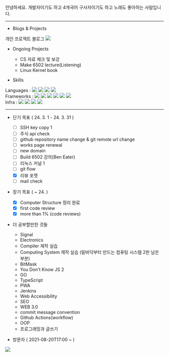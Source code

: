 안녕하세요. 개발자이기도 하고 4개국어 구사자이기도 하고 노래도 좋아하는 사람입니다.

***

- Blogs & Projects

개인 프로젝트 블로그 <a href="https://www.pajaritoprojects.com" rel="noreferrer" target="_blank"><img src="https://img.shields.io/static/v1?label=Blog&message=Pajarito Projects Blog&color=<COLOR>"/></a>
<br>

- Ongoing Projects

  - CS 자료 체크 및 보강
  - Make 6502 lecture(Listening)
  - Linux Kernel book

- Skills

Languages : 
<img src="https://img.shields.io/badge/C-A8B9CC?style=flat-square&logo=C&logoColor=white"/>
<img src="https://img.shields.io/badge/Javascript-F7DF1E?style=flat-square&logo=JavaScript&logoColor=white"/>
<img src="https://img.shields.io/badge/HTML5-E34F26?style=flat-square&logo=HTML5&logoColor=white"/>
<img src="https://img.shields.io/badge/CSS3-1572B6?style=flat-square&logo=CSS3&logoColor=white"/>
<br>
Frameworks : 
<img src="https://img.shields.io/badge/EJS-b4ca65?style=flat-square&logoColor=white"/>
<img src="https://img.shields.io/badge/Bootstrap-7952B3?style=flat-square&logo=Bootstrap&logoColor=white"/>
<img src="https://img.shields.io/badge/React-61DAFB?style=flat-square&logo=React&logoColor=white"/>
<img src="https://img.shields.io/badge/Node.js-339933?style=flat-square&logo=Node.js&logoColor=white"/>
<img src="https://img.shields.io/badge/Express-000000?style=flat-square&logo=Express&logoColor=white"/>
<img src="https://img.shields.io/badge/Django-092E20?style=flat-square&logo=Django&logoColor=white"/>
<br>
Infra : 
<img src="https://img.shields.io/badge/Linux-FCC624?style=flat-square&logo=Linux&logoColor=white"/>
<img src="https://img.shields.io/badge/NGINX-009639?style=flat-square&logo=NGINX&logoColor=white"/>
<img src="https://img.shields.io/badge/DigitalOcean-0080FF?style=flat-square&logo=DigitalOcean&logoColor=white"/>
<img src="https://img.shields.io/badge/GithubPages-181717?style=flat-square&logo=GitHub&logoColor=white"/>

***

- 단기 목표 ( 24. 3. 1 - 24. 3. 31 )
  - [ ] SSH key copy 1
  - [ ] 주식 api check
  - [ ] github repository name change & git remote url change
  - [ ] works page renewal
  - [ ] new domain
  - [ ] Build 6502 강의(Ben Eater)
  - [ ] 리눅스 커널 1
  - [ ] git flow
  - [x] 리뷰 포맷
  - [ ] mail check

- 장기 목표 ( ~ 24. )
  - [x] Computer Structure 정리 완료
  - [x] first code review
  - [x] more than 1% (code reviews)

- 더 공부할만한 것들
  - Signal
  - Electronics
  - Compiler 제작 실습
  - Computing System 제작 실습 (밑바닥부터 만드는 컴퓨팅 시스템 2판 남은 부분)
  - BitMask
  - You Don't Know JS 2
  - GO
  - TypeScript
  - PWA
  - Jenkins
  - Web Accessibility
  - SEO
  - WEB 3.0
  - commit message convention
  - Github Actions(workflow)
  - OOP
  - 프로그래밍과 글쓰기

- 방문자 ( 2021-08-20T17:00 ~  )

<a href="https://hits.seeyoufarm.com"><img src="https://hits.seeyoufarm.com/api/count/incr/badge.svg?url=https%3A%2F%2Fgithub.com%2FPajaritoMoyqi&count_bg=%2379C83D&title_bg=%23555555&icon=&icon_color=%23E7E7E7&title=hits&edge_flat=false"/></a>